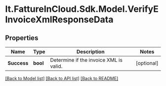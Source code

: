 # It.FattureInCloud.Sdk.Model.VerifyEInvoiceXmlResponseData

## Properties

Name | Type | Description | Notes
------------ | ------------- | ------------- | -------------
**Success** | **bool** | Determine if the invoice XML is valid. | [optional] 

[[Back to Model list]](../README.md#documentation-for-models) [[Back to API list]](../README.md#documentation-for-api-endpoints) [[Back to README]](../README.md)

